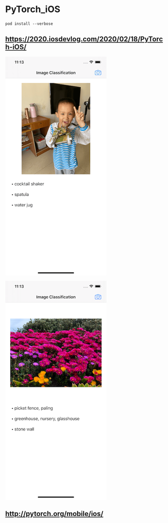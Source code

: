 # PyTorch_iOS

`pod install --verbose`

## <https://2020.iosdevlog.com/2020/02/18/PyTorch-iOS/>

![15](15.png)

![Simulator](Simulator.png)

## <http://pytorch.org/mobile/ios/>
